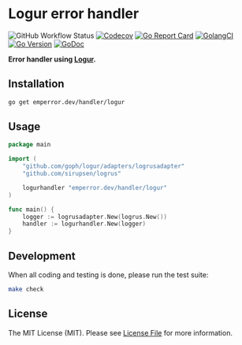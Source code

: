# Logur error handler

![GitHub Workflow Status](https://img.shields.io/github/workflow/status/emperror/handler-logur/CI?style=flat-square)
[![Codecov](https://img.shields.io/codecov/c/github/emperror/handler-logur?style=flat-square)](https://codecov.io/gh/emperror/handler-logur)
[![Go Report Card](https://goreportcard.com/badge/emperror.dev/handler/logur?style=flat-square)](https://goreportcard.com/report/emperror.dev/handler/logur)
[![GolangCI](https://golangci.com/badges/github.com/emperror/handler-logur.svg)](https://golangci.com/r/github.com/emperror/handler-logur)
[![Go Version](https://img.shields.io/badge/go%20version-%3E=1.12-61CFDD.svg?style=flat-square)](https://github.com/emperror/errors)
[![GoDoc](http://img.shields.io/badge/godoc-reference-5272B4.svg?style=flat-square)](https://godoc.org/emperror.dev/handler/logur)

**Error handler using [Logur](https://github.com/goph/logur).**


## Installation

```bash
go get emperror.dev/handler/logur
```


## Usage

```go
package main

import (
	"github.com/goph/logur/adapters/logrusadapter"
	"github.com/sirupsen/logrus"

	logurhandler "emperror.dev/handler/logur"
)

func main() {
	logger := logrusadapter.New(logrus.New())
	handler := logurhandler.New(logger)
}
```


## Development

When all coding and testing is done, please run the test suite:

```bash
make check
```


## License

The MIT License (MIT). Please see [License File](LICENSE) for more information.
